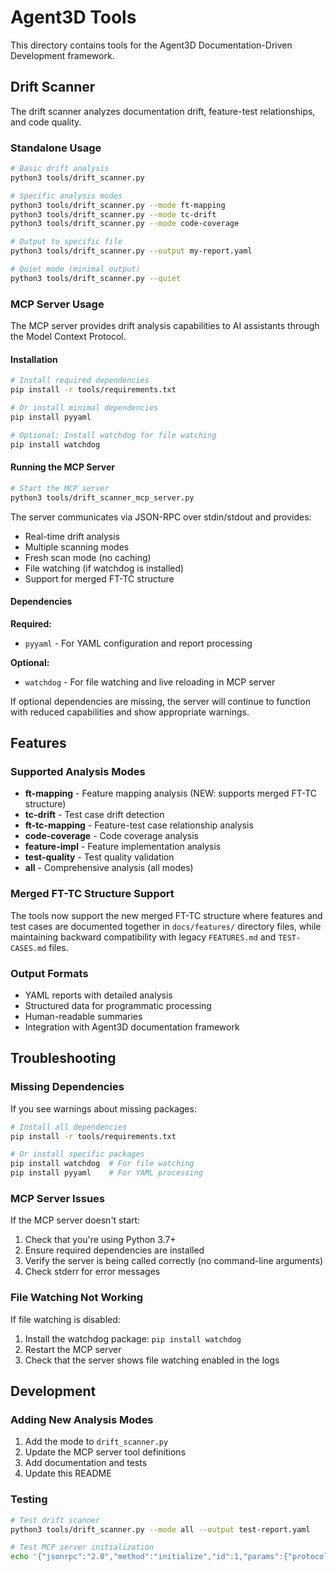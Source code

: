 # Agent3D Tools

This directory contains tools for the Agent3D Documentation-Driven Development framework.

## Drift Scanner

The drift scanner analyzes documentation drift, feature-test relationships, and code quality.

### Standalone Usage

```bash
# Basic drift analysis
python3 tools/drift_scanner.py

# Specific analysis modes
python3 tools/drift_scanner.py --mode ft-mapping
python3 tools/drift_scanner.py --mode tc-drift
python3 tools/drift_scanner.py --mode code-coverage

# Output to specific file
python3 tools/drift_scanner.py --output my-report.yaml

# Quiet mode (minimal output)
python3 tools/drift_scanner.py --quiet
```

### MCP Server Usage

The MCP server provides drift analysis capabilities to AI assistants through the Model Context Protocol.

#### Installation

```bash
# Install required dependencies
pip install -r tools/requirements.txt

# Or install minimal dependencies
pip install pyyaml

# Optional: Install watchdog for file watching
pip install watchdog
```

#### Running the MCP Server

```bash
# Start the MCP server
python3 tools/drift_scanner_mcp_server.py
```

The server communicates via JSON-RPC over stdin/stdout and provides:
- Real-time drift analysis
- Multiple scanning modes
- Fresh scan mode (no caching)
- File watching (if watchdog is installed)
- Support for merged FT-TC structure

#### Dependencies

**Required:**
- `pyyaml` - For YAML configuration and report processing

**Optional:**
- `watchdog` - For file watching and live reloading in MCP server

If optional dependencies are missing, the server will continue to function with reduced capabilities and show appropriate warnings.

## Features

### Supported Analysis Modes

- **ft-mapping** - Feature mapping analysis (NEW: supports merged FT-TC structure)
- **tc-drift** - Test case drift detection
- **ft-tc-mapping** - Feature-test case relationship analysis
- **code-coverage** - Code coverage analysis
- **feature-impl** - Feature implementation analysis
- **test-quality** - Test quality validation
- **all** - Comprehensive analysis (all modes)

### Merged FT-TC Structure Support

The tools now support the new merged FT-TC structure where features and test cases are documented together in `docs/features/` directory files, while maintaining backward compatibility with legacy `FEATURES.md` and `TEST-CASES.md` files.

### Output Formats

- YAML reports with detailed analysis
- Structured data for programmatic processing
- Human-readable summaries
- Integration with Agent3D documentation framework

## Troubleshooting

### Missing Dependencies

If you see warnings about missing packages:

```bash
# Install all dependencies
pip install -r tools/requirements.txt

# Or install specific packages
pip install watchdog  # For file watching
pip install pyyaml    # For YAML processing
```

### MCP Server Issues

If the MCP server doesn't start:

1. Check that you're using Python 3.7+
2. Ensure required dependencies are installed
3. Verify the server is being called correctly (no command-line arguments)
4. Check stderr for error messages

### File Watching Not Working

If file watching is disabled:

1. Install the watchdog package: `pip install watchdog`
2. Restart the MCP server
3. Check that the server shows file watching enabled in the logs

## Development

### Adding New Analysis Modes

1. Add the mode to `drift_scanner.py`
2. Update the MCP server tool definitions
3. Add documentation and tests
4. Update this README

### Testing

```bash
# Test drift scanner
python3 tools/drift_scanner.py --mode all --output test-report.yaml

# Test MCP server initialization
echo '{"jsonrpc":"2.0","method":"initialize","id":1,"params":{"protocolVersion":"2024-11-05","capabilities":{},"clientInfo":{"name":"test","version":"1.0"}}}' | python3 tools/drift_scanner_mcp_server.py
```

